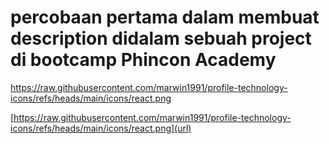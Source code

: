 # percobaan pertama dalam membuat description didalam sebuah project di bootcamp Phincon Academy
https://raw.githubusercontent.com/marwin1991/profile-technology-icons/refs/heads/main/icons/react.png

[https://raw.githubusercontent.com/marwin1991/profile-technology-icons/refs/heads/main/icons/react.png](url)
